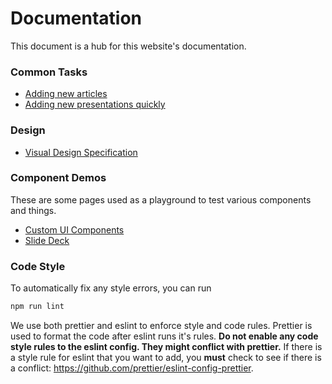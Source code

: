 # Documentation

This document is a hub for this website's documentation.

### Common Tasks

- [Adding new articles](/dev/docs/articles)
- [Adding new presentations quickly](/dev/docs/slidedecks)

### Design

- [Visual Design Specification](/dev/docs/design)

### Component Demos

These are some pages used as a playground to test various components and things.

- [Custom UI Components](/dev/components)
- [Slide Deck](/dev/slide_deck)

### Code Style

To automatically fix any style errors, you can run
```bash
npm run lint
```

We use both prettier and eslint to enforce style and code rules. Prettier is used to format the code after eslint runs it's rules.
**Do not enable any code style rules to the eslint config. They might conflict with prettier.** If there is a style rule for eslint
that you want to add, you **must** check to see if there is a conflict: https://github.com/prettier/eslint-config-prettier.
